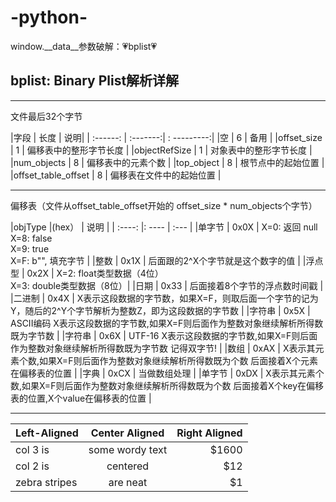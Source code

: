 # -python-

window.__data__参数破解：💗bplist💗

## bplist: Binary Plist解析详解
---

文件最后32个字节


|字段 | 长度 | 说明|
| :------: | :-------:| : ---------:|
|空 | 6 | 备用 |
|offset_size | 1 | 偏移表中的整形字节长度 |
|objectRefSize | 1 | 对象表中的整形字节长度 |
|num_objects | 8 | 偏移表中的元素个数 |
|top_object | 8 | 根节点中的起始位置 |
|offset_table_offset | 8 | 偏移表在文件中的起始位置 |

---

偏移表（文件从offset_table_offset开始的 offset_size * num_objects个字节）


|objType |(hex）   | 说明 |
| :----: |: ---- | :--- |
|单字节 | 0x0X | X=0: 返回 null <br> X=8: false <br>X=9: true <br> X=F: b"", 填充字节 |
|整数 | 0x1X | 后面跟的2^X个字节就是这个数字的值 |
|浮点型 | 0x2X | X=2: float类型数据（4位） <br> X=3: double类型数据（8位）|
|日期 | 0x33 | 后面接着8个字节的浮点数时间戳 |
|二进制 | 0x4X | X表示这段数据的字节数，如果X=F，则取后面一个字节的记为Y，随后的2^Y个字节解析为整数Z，即为这段数据的字节数 |
|字符串 | 0x5X | ASCII编码 X表示这段数据的字节数,如果X=F则后面作为整数对象继续解析所得数既为字节数 |
|字符串 | 0x6X | UTF-16 X表示这段数据的字节数,如果X=F则后面作为整数对象继续解析所得数既为字节数 记得双字节! |
|数组 | 0xAX | X表示其元素个数,如果X=F则后面作为整数对象继续解析所得数既为个数 后面接着X个元素在偏移表的位置 |
|字典 | 0xCX | 当做数组处理 |
|单字节 | 0xDX | X表示其元素个数,如果X=F则后面作为整数对象继续解析所得数既为个数 后面接着X个key在偏移表的位置,X个value在偏移表的位置 |

----
| Left-Aligned  | Center Aligned  | Right Aligned |
| :------------ |:---------------:| -----:|
| col 3 is      | some wordy text | $1600 |
| col 2 is      | centered        |   $12 |
| zebra stripes | are neat        |    $1 |
